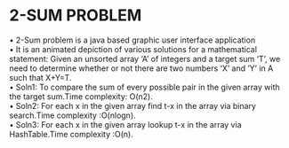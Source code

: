# 2-SUM PROBLEM
•	2-Sum problem is a java based graphic user interface application<br/>
•	It is an animated depiction of various solutions for a mathematical statement: Given an unsorted array ‘A’ of integers and a target sum ‘T’, we need to determine whether or not there are two numbers ‘X’ and ’Y’ in A such that X+Y=T.<br/>
•	Soln1: To compare the sum of every possible pair in the given array with the target sum.Time complexity: O(n2).<br/>
•	Soln2: For each x in the given array find t-x in the array via binary search.Time complexity :O(nlogn).<br/>
•	Soln3: For each x in the given array lookup t-x in the array via HashTable.Time complexity :O(n).<br/>	

